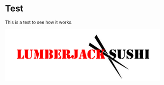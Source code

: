# Test
This is a test to see how it works.

![LumberjackSushiLogo](https://github.com/SoulScrib/SoulScrib.github.io/blob/main/Lumberjack%20Sushi%20logo.PNG)
